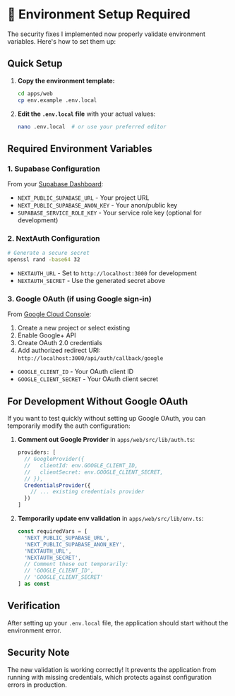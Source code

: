 # 🚨 Environment Setup Required

The security fixes I implemented now properly validate environment variables. Here's how to set them up:

## Quick Setup

1. **Copy the environment template:**
   ```bash
   cd apps/web
   cp env.example .env.local
   ```

2. **Edit the `.env.local` file** with your actual values:
   ```bash
   nano .env.local  # or use your preferred editor
   ```

## Required Environment Variables

### 1. Supabase Configuration
From your [Supabase Dashboard](https://supabase.com/dashboard):
- `NEXT_PUBLIC_SUPABASE_URL` - Your project URL
- `NEXT_PUBLIC_SUPABASE_ANON_KEY` - Your anon/public key
- `SUPABASE_SERVICE_ROLE_KEY` - Your service role key (optional for development)

### 2. NextAuth Configuration
```bash
# Generate a secure secret
openssl rand -base64 32
```
- `NEXTAUTH_URL` - Set to `http://localhost:3000` for development
- `NEXTAUTH_SECRET` - Use the generated secret above

### 3. Google OAuth (if using Google sign-in)
From [Google Cloud Console](https://console.cloud.google.com/):
1. Create a new project or select existing
2. Enable Google+ API
3. Create OAuth 2.0 credentials
4. Add authorized redirect URI: `http://localhost:3000/api/auth/callback/google`

- `GOOGLE_CLIENT_ID` - Your OAuth client ID
- `GOOGLE_CLIENT_SECRET` - Your OAuth client secret

## For Development Without Google OAuth

If you want to test quickly without setting up Google OAuth, you can temporarily modify the auth configuration:

1. **Comment out Google Provider** in `apps/web/src/lib/auth.ts`:
   ```typescript
   providers: [
     // GoogleProvider({
     //   clientId: env.GOOGLE_CLIENT_ID,
     //   clientSecret: env.GOOGLE_CLIENT_SECRET,
     // }),
     CredentialsProvider({
       // ... existing credentials provider
     })
   ]
   ```

2. **Temporarily update env validation** in `apps/web/src/lib/env.ts`:
   ```typescript
   const requiredVars = [
     'NEXT_PUBLIC_SUPABASE_URL',
     'NEXT_PUBLIC_SUPABASE_ANON_KEY',
     'NEXTAUTH_URL',
     'NEXTAUTH_SECRET',
     // Comment these out temporarily:
     // 'GOOGLE_CLIENT_ID',
     // 'GOOGLE_CLIENT_SECRET'
   ] as const
   ```

## Verification

After setting up your `.env.local` file, the application should start without the environment error.

## Security Note

The new validation is working correctly! It prevents the application from running with missing credentials, which protects against configuration errors in production.

